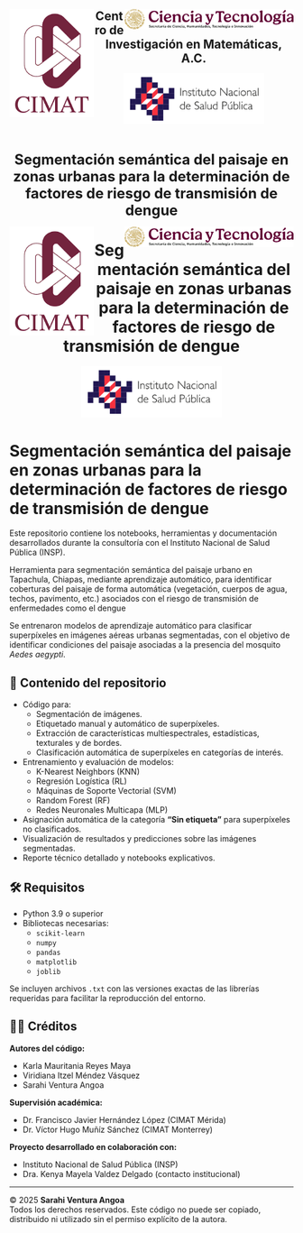<p align="center">
  <img src="logocimat.png" alt="Logo CIMAT" width="150" align="left"/>
  <img src="logo_secihti.png" alt="Logo SECiHTI" width="300" align="right"/>
</p>

<p align="center">
  <strong><span style="font-size:1.5em">Centro de Investigación en Matemáticas, A.C.</span></strong>
</p>

<p align="center">
  <img src="logo_insp.png" alt="Logo INSP" width="250"/>
</p>
<br>

<p align="center">
  <strong><span style="font-size:1.8em">Segmentación semántica del paisaje en zonas urbanas para la determinación de factores de riesgo de transmisión de dengue</span></strong>
</p>

<p align="center">
  <img src="logocimat.png" alt="Logo CIMAT" width="150" align="left"/>
  <img src="logo_secihti.png" alt="Logo SECiHTI" width="300" align="right"/>
</p>

<h1 align="center">Segmentación semántica del paisaje en zonas urbanas para la determinación de factores de riesgo de transmisión de dengue</h1>

<p align="center">
  <img src="logo_insp.png" alt="Logo INSP" width="250"/>
</p>





# **Segmentación semántica del paisaje en zonas urbanas para la determinación de factores de riesgo de transmisión de dengue**

Este repositorio contiene los notebooks, herramientas y documentación desarrollados durante la consultoría con el Instituto Nacional de Salud Pública (INSP).

Herramienta para segmentación semántica del paisaje urbano en Tapachula, Chiapas, mediante aprendizaje automático, para identificar coberturas del paisaje de forma automática  (vegetación, cuerpos de agua, techos, pavimento, etc.) asociados con el riesgo de transmisión de enfermedades como el dengue

Se entrenaron modelos de aprendizaje automático para clasificar superpíxeles en imágenes aéreas urbanas segmentadas, con el objetivo de identificar condiciones del paisaje asociadas a la presencia del mosquito *Aedes aegypti*.

## 📂 Contenido del repositorio

- Código para:
  - Segmentación de imágenes.
  - Etiquetado manual y automático de superpíxeles.
  - Extracción de características multiespectrales, estadísticas, texturales y de bordes.
  - Clasificación automática de superpíxeles en categorías de interés.
- Entrenamiento y evaluación de modelos:
  - K-Nearest Neighbors (KNN)
  - Regresión Logística (RL)
  - Máquinas de Soporte Vectorial (SVM)
  - Random Forest (RF)
  - Redes Neuronales Multicapa (MLP)
- Asignación automática de la categoría **“Sin etiqueta”** para superpíxeles no clasificados.
- Visualización de resultados y predicciones sobre las imágenes segmentadas.
- Reporte técnico detallado y notebooks explicativos.

## 🛠 Requisitos

- Python 3.9 o superior  
- Bibliotecas necesarias:
  - `scikit-learn`
  - `numpy`
  - `pandas`
  - `matplotlib`
  - `joblib`

Se incluyen archivos `.txt` con las versiones exactas de las librerías requeridas para facilitar la reproducción del entorno.

## 👩‍💻 Créditos

**Autores del código:**
- Karla Mauritania Reyes Maya  
- Viridiana Itzel Méndez Vásquez  
- Sarahi Ventura Angoa

**Supervisión académica:**
- Dr. Francisco Javier Hernández López (CIMAT Mérida)  
- Dr. Víctor Hugo Muñíz Sánchez (CIMAT Monterrey)

**Proyecto desarrollado en colaboración con:**
- Instituto Nacional de Salud Pública (INSP)  
- Dra. Kenya Mayela Valdez Delgado (contacto institucional)

---

© 2025 **Sarahi Ventura Angoa**  
Todos los derechos reservados. Este código no puede ser copiado, distribuido ni utilizado sin el permiso explícito de la autora.
